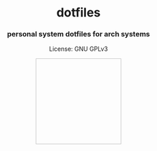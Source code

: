 

<div align=center>
  
# dotfiles
### personal system dotfiles for arch systems

License: GNU GPLv3

<img data-canonical-src="https://github.com/vladdoster/dotfiles/blob/master/.config/assets/arch-user.png" width="200" height="200" />

</div>
